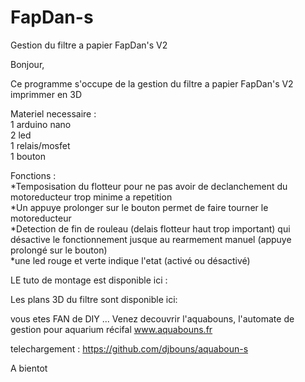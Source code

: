 # FapDan-s
Gestion du filtre a papier FapDan's V2



Bonjour,

Ce programme s'occupe de la gestion du filtre a papier FapDan's V2 imprimmer en 3D

Materiel necessaire :  
1 arduino nano  
2 led  
1 relais/mosfet  
1 bouton  

Fonctions :   
*Temposisation du flotteur pour ne pas avoir de declanchement du motoreducteur trop minime a repetition  
*Un appuye prolonger sur le bouton permet de faire tourner le motoreducteur  
*Detection de fin de rouleau (delais flotteur haut trop important) qui désactive le fonctionnement jusque au rearmement manuel (appuye prolongé sur le bouton)   
*une led rouge et verte indique l'etat (activé ou désactivé)  



LE tuto de montage est disponible ici :


Les plans 3D du filtre sont disponible ici:



vous etes FAN de DIY ... 
Venez decouvrir l'aquabouns, l'automate de gestion pour aquarium récifal
www.aquabouns.fr

telechargement :
https://github.com/djbouns/aquaboun-s



A bientot
